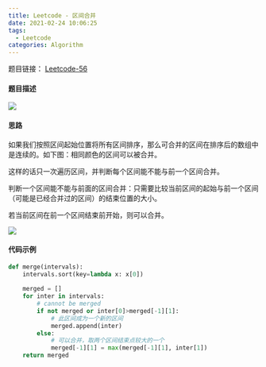 ```yaml
---
title: Leetcode - 区间合并
date: 2021-02-24 10:06:25
tags:
  - Leetcode
categories: Algorithm
---
```


题目链接： [Leetcode-56](https://leetcode-cn.com/problems/merge-intervals/)

<!--more-->

#### 题目描述

![](https://gitee.com/MyTypora/typorapic/raw/master/20210224100900.png)

#### 思路

如果我们按照区间起始位置将所有区间排序，那么可合并的区间在排序后的数组中是连续的。如下图：相同颜色的区间可以被合并。

这样的话只一次遍历区间，并判断每个区间能不能与前一个区间合并。

判断一个区间能不能与前面的区间合并：只需要比较当前区间的起始与前一个区间（可能是已经合并过的区间）的结束位置的大小。

若当前区间在前一个区间结束前开始，则可以合并。

![](https://gitee.com/MyTypora/typorapic/raw/master/20210224100018.png)

#### 代码示例

```python
def merge(intervals):
    intervals.sort(key=lambda x: x[0])
    
    merged = []
    for inter in intervals:
        # cannot be merged
        if not merged or inter[0]>merged[-1][1]:
            # 此区间成为一个新的区间
            merged.append(inter)
        else:
            # 可以合并，取两个区间结束点较大的一个
            merged[-1][1] = max(merged[-1][1], inter[1])
    return merged
```